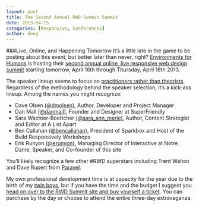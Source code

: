 ```yaml
---
layout: post
title: The Second Annual RWD Summit Summit
date: 2013-04-15
categories: [Responsive, Conferences]
author: doug
---
```


###Live, Online, and Happening Tomorrow
It’s a little late in the game to be posting about this event, but better later than never, right? [Environments for Humans](http://environmentsforhumans.com/) is hosting their [second annual online, live responsive web design summit](http://environmentsforhumans.com/2013/responsive-web-design-summit/#.UWyJO4Luf5o) starting tomorrow, April 16th through Thursday, April 18th 2013.<!-- more -->

The speaker lineup seems to focus on [practitioners rather than theorists](http://edgeperspectives.typepad.com/edge_perspectives/2013/04/getting-stronger-through-stress-making-black-swans-work-for-you.html). Regardless of the methodology behind the speaker selection, it’s a kick-ass lineup. Among the names you might recognize:    
- Dave Olsen [(@dmolsen)](https://twitter.com/dmolsen), Author, Developer and Project Manager  
- Dan Mall [(@danmall)](https://twitter.com/danielmall), Founder and Designer at SuperFriendly  
- Sara Wachter-Boettcher [(@sara_ann_marie)](https://twitter.com/sara_ann_marie), Author, Content Strategist and Editor at A List Apart  
- Ben Callahan [(@bencallahan)](https://twitter.com/bencallahan), President of Sparkbox and Host of the Build Responsively Workshops  
- Erik Runyon [(@erunyon)](http://www.weedygarden.net/), Managing Director of Interactive at Notre Dame, Speaker, and Co-founder of this site  

You’ll likely recognize a few other #RWD superstars including Trent Walton and Dave Rupert from [Paravel](http://paravelinc.com/).

My own professional development time is at capacity for the year due to the birth of my [twin boys](https://vine.co/v/bpmtiJBIEUe?fb_action_ids=10200969264183627&fb_action_types=vine-app%3Apost&fb_source=aggregation&fb_aggregation_id=288381481237582), but if you have the time and the budget I suggest you [head on over to the RWD Summit site and buy yourself a ticket](http://environmentsforhumans.com/2013/responsive-web-design-summit/#.UWyPN4Luf5p). You can purchase by the day or choose to attend  the entire three-day extravaganza. 

